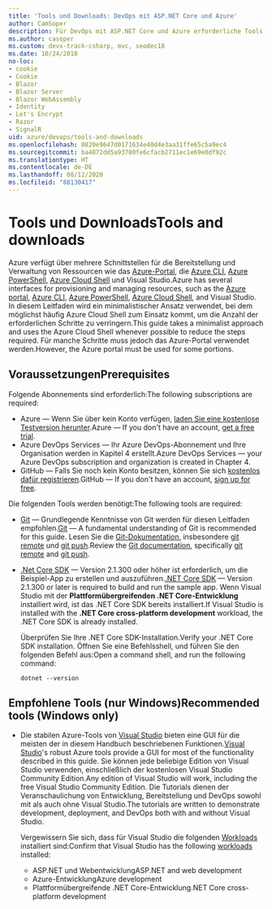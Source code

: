 ```yaml
---
title: 'Tools und Downloads: DevOps mit ASP.NET Core und Azure'
author: CamSoper
description: Für DevOps mit ASP.NET Core und Azure erforderliche Tools und Downloads.
ms.author: casoper
ms.custom: devx-track-csharp, mvc, seodec18
ms.date: 10/24/2018
no-loc:
- cookie
- Cookie
- Blazor
- Blazor Server
- Blazor WebAssembly
- Identity
- Let's Encrypt
- Razor
- SignalR
uid: azure/devops/tools-and-downloads
ms.openlocfilehash: 0820e9647d0171634e40d4e3aa31ffe65c5a9ec4
ms.sourcegitcommit: ba4872dd5a93780fe6cfacb2711ec1e69e0df92c
ms.translationtype: HT
ms.contentlocale: de-DE
ms.lasthandoff: 08/12/2020
ms.locfileid: "88130417"
---
```

# <a name="tools-and-downloads"></a><span data-ttu-id="3c4d6-103">Tools und Downloads</span><span class="sxs-lookup"><span data-stu-id="3c4d6-103">Tools and downloads</span></span>

<span data-ttu-id="3c4d6-104">Azure verfügt über mehrere Schnittstellen für die Bereitstellung und Verwaltung von Ressourcen wie das [Azure-Portal](https://portal.azure.com), die [Azure CLI](/cli/azure/), [Azure PowerShell](/powershell/azure/overview), [Azure Cloud Shell](https://shell.azure.com/bash) und Visual Studio.</span><span class="sxs-lookup"><span data-stu-id="3c4d6-104">Azure has several interfaces for provisioning and managing resources, such as the [Azure portal](https://portal.azure.com), [Azure CLI](/cli/azure/), [Azure PowerShell](/powershell/azure/overview), [Azure Cloud Shell](https://shell.azure.com/bash), and Visual Studio.</span></span> <span data-ttu-id="3c4d6-105">In diesem Leitfaden wird ein minimalistischer Ansatz verwendet, bei dem möglichst häufig Azure Cloud Shell zum Einsatz kommt, um die Anzahl der erforderlichen Schritte zu verringern.</span><span class="sxs-lookup"><span data-stu-id="3c4d6-105">This guide takes a minimalist approach and uses the Azure Cloud Shell whenever possible to reduce the steps required.</span></span> <span data-ttu-id="3c4d6-106">Für manche Schritte muss jedoch das Azure-Portal verwendet werden.</span><span class="sxs-lookup"><span data-stu-id="3c4d6-106">However, the Azure portal must be used for some portions.</span></span>

## <a name="prerequisites"></a><span data-ttu-id="3c4d6-107">Voraussetzungen</span><span class="sxs-lookup"><span data-stu-id="3c4d6-107">Prerequisites</span></span>

<span data-ttu-id="3c4d6-108">Folgende Abonnements sind erforderlich:</span><span class="sxs-lookup"><span data-stu-id="3c4d6-108">The following subscriptions are required:</span></span>

* <span data-ttu-id="3c4d6-109">Azure &mdash; Wenn Sie über kein Konto verfügen, [laden Sie eine kostenlose Testversion herunter](https://azure.microsoft.com/free/dotnet/).</span><span class="sxs-lookup"><span data-stu-id="3c4d6-109">Azure &mdash; If you don't have an account, [get a free trial](https://azure.microsoft.com/free/dotnet/).</span></span>
* <span data-ttu-id="3c4d6-110">Azure DevOps Services &mdash; Ihr Azure DevOps-Abonnement und Ihre Organisation werden in Kapitel 4 erstellt.</span><span class="sxs-lookup"><span data-stu-id="3c4d6-110">Azure DevOps Services &mdash; your Azure DevOps subscription and organization is created in Chapter 4.</span></span>
* <span data-ttu-id="3c4d6-111">GitHub &mdash; Falls Sie noch kein Konto besitzen, können Sie sich [kostenlos dafür registrieren](https://github.com/join).</span><span class="sxs-lookup"><span data-stu-id="3c4d6-111">GitHub &mdash; If you don't have an account, [sign up for free](https://github.com/join).</span></span>

<span data-ttu-id="3c4d6-112">Die folgenden Tools werden benötigt:</span><span class="sxs-lookup"><span data-stu-id="3c4d6-112">The following tools are required:</span></span>

* <span data-ttu-id="3c4d6-113">[Git](https://git-scm.com/downloads) &mdash; Grundlegende Kenntnisse von Git werden für diesen Leitfaden empfohlen.</span><span class="sxs-lookup"><span data-stu-id="3c4d6-113">[Git](https://git-scm.com/downloads) &mdash; A fundamental understanding of Git is recommended for this guide.</span></span> <span data-ttu-id="3c4d6-114">Lesen Sie die [Git-Dokumentation](https://git-scm.com/doc), insbesondere [git remote](https://git-scm.com/docs/git-remote) und [git push](https://git-scm.com/docs/git-push).</span><span class="sxs-lookup"><span data-stu-id="3c4d6-114">Review the [Git documentation](https://git-scm.com/doc), specifically [git remote](https://git-scm.com/docs/git-remote) and [git push](https://git-scm.com/docs/git-push).</span></span>
* <span data-ttu-id="3c4d6-115">[.Net Core SDK](https://dotnet.microsoft.com/download/) &mdash; Version 2.1.300 oder höher ist erforderlich, um die Beispiel-App zu erstellen und auszuführen.</span><span class="sxs-lookup"><span data-stu-id="3c4d6-115">[.NET Core SDK](https://dotnet.microsoft.com/download/) &mdash; Version 2.1.300 or later is required to build and run the sample app.</span></span> <span data-ttu-id="3c4d6-116">Wenn Visual Studio mit der **Plattformübergreifenden .NET Core-Entwicklung** installiert wird, ist das .NET Core SDK bereits installiert.</span><span class="sxs-lookup"><span data-stu-id="3c4d6-116">If Visual Studio is installed with the **.NET Core cross-platform development** workload, the .NET Core SDK is already installed.</span></span>

    <span data-ttu-id="3c4d6-117">Überprüfen Sie Ihre .NET Core SDK-Installation.</span><span class="sxs-lookup"><span data-stu-id="3c4d6-117">Verify your .NET Core SDK installation.</span></span> <span data-ttu-id="3c4d6-118">Öffnen Sie eine Befehlsshell, und führen Sie den folgenden Befehl aus:</span><span class="sxs-lookup"><span data-stu-id="3c4d6-118">Open a command shell, and run the following command:</span></span>

    ```dotnetcli
    dotnet --version
    ```

## <a name="recommended-tools-windows-only"></a><span data-ttu-id="3c4d6-119">Empfohlene Tools (nur Windows)</span><span class="sxs-lookup"><span data-stu-id="3c4d6-119">Recommended tools (Windows only)</span></span>

* <span data-ttu-id="3c4d6-120">Die stabilen Azure-Tools von [Visual Studio](https://visualstudio.microsoft.com) bieten eine GUI für die meisten der in diesem Handbuch beschriebenen Funktionen.</span><span class="sxs-lookup"><span data-stu-id="3c4d6-120">[Visual Studio](https://visualstudio.microsoft.com)'s robust Azure tools provide a GUI for most of the functionality described in this guide.</span></span> <span data-ttu-id="3c4d6-121">Sie können jede beliebige Edition von Visual Studio verwenden, einschließlich der kostenlosen Visual Studio Community Edition.</span><span class="sxs-lookup"><span data-stu-id="3c4d6-121">Any edition of Visual Studio will work, including the free Visual Studio Community Edition.</span></span> <span data-ttu-id="3c4d6-122">Die Tutorials dienen der Veranschaulichung von Entwicklung, Bereitstellung und DevOps sowohl mit als auch ohne Visual Studio.</span><span class="sxs-lookup"><span data-stu-id="3c4d6-122">The tutorials are written to demonstrate development, deployment, and DevOps both with and without Visual Studio.</span></span>

  <span data-ttu-id="3c4d6-123">Vergewissern Sie sich, dass für Visual Studio die folgenden [Workloads](/visualstudio/install/modify-visual-studio) installiert sind:</span><span class="sxs-lookup"><span data-stu-id="3c4d6-123">Confirm that Visual Studio has the following [workloads](/visualstudio/install/modify-visual-studio) installed:</span></span>

  * <span data-ttu-id="3c4d6-124">ASP.NET und Webentwicklung</span><span class="sxs-lookup"><span data-stu-id="3c4d6-124">ASP.NET and web development</span></span>
  * <span data-ttu-id="3c4d6-125">Azure-Entwicklung</span><span class="sxs-lookup"><span data-stu-id="3c4d6-125">Azure development</span></span>
  * <span data-ttu-id="3c4d6-126">Plattformübergreifende .NET Core-Entwicklung</span><span class="sxs-lookup"><span data-stu-id="3c4d6-126">.NET Core cross-platform development</span></span>
